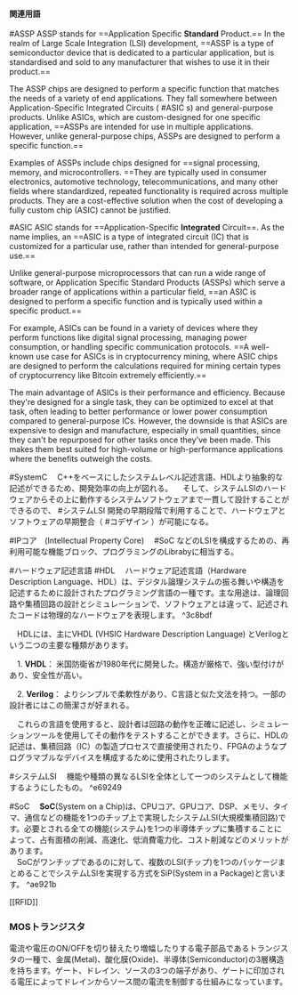 #### 関連用語

#ASSP 
 ASSP stands for ==Application Specific **Standard** Product.== In the realm of Large Scale Integration (LSI) development, ==ASSP is a type of semiconductor device that is dedicated to a particular application, but is standardised and sold to any manufacturer that wishes to use it in their product.==

 The ASSP chips are designed to perform a specific function that matches the needs of a variety of end applications. They fall somewhere between Application-Specific Integrated Circuits ( #ASIC s) and general-purpose products. Unlike ASICs, which are custom-designed for one specific application, ==ASSPs are intended for use in multiple applications. However, unlike general-purpose chips, ASSPs are designed to perform a specific function.==

 Examples of ASSPs include chips designed for ==signal processing, memory, and microcontrollers. ==They are typically used in consumer electronics, automotive technology, telecommunications, and many other fields where standardized, repeated functionality is required across multiple products. They are a cost-effective solution when the cost of developing a fully custom chip (ASIC) cannot be justified.

#ASIC
 ASIC stands for ==Application-Specific **Integrated** Circuit==. As the name implies, an ==ASIC is a type of integrated circuit (IC) that is customized for a particular use, rather than intended for general-purpose use.==

 Unlike general-purpose microprocessors that can run a wide range of software, or Application Specific Standard Products (ASSPs) which serve a broader range of applications within a particular field, ==an ASIC is designed to perform a specific function and is typically used within a specific product.==

 For example, ASICs can be found in a variety of devices where they perform functions like digital signal processing, managing power consumption, or handling specific communication protocols. ==A well-known use case for ASICs is in cryptocurrency mining, where ASIC chips are designed to perform the calculations required for mining certain types of cryptocurrency like Bitcoin extremely efficiently.==

 The main advantage of ASICs is their performance and efficiency. Because they're designed for a single task, they can be optimized to excel at that task, often leading to better performance or lower power consumption compared to general-purpose ICs. However, the downside is that ASICs are expensive to design and manufacture, especially in small quantities, since they can't be repurposed for other tasks once they've been made. This makes them best suited for high-volume or high-performance applications where the benefits outweigh the costs.

#SystemC
　C++をベースにしたシステムレベル記述言語、HDLより抽象的な記述ができるため、開発効率の向上が図れる。
　そして、システムLSIのハードウェアからその上に動作するシステムソフトウェアまで一貫して設計することができるので、 #システムLSI 開発の早期段階で利用することで、ハードウェアとソフトウェアの早期整合（ #コデザイン ）が可能になる。

#IPコア　(Intellectual Property Core)
　#SoC などのLSIを構成するための、再利用可能な機能ブロック、プログラミングのLibrabyに相当する。

#ハードウェア記述言語 #HDL
　ハードウェア記述言語（Hardware Description Language、HDL）は、デジタル論理システムの振る舞いや構造を記述するために設計されたプログラミング言語の一種です。主な用途は、論理回路や集積回路の設計とシミュレーションで、ソフトウェアとは違って、記述されたコードは物理的なハードウェアを表現します。 ^3c8bdf

　HDLには、主にVHDL (VHSIC Hardware Description Language) とVerilogという二つの主要な種類があります。

　1. **VHDL**： 米国防衛省が1980年代に開発した。構造が厳格で、強い型付けがあり、安全性が高い。

　2. **Verilog**： よりシンプルで柔軟性があり、C言語と似た文法を持つ。一部の設計者にはこの簡潔さが好まれる。

　これらの言語を使用すると、設計者は回路の動作を正確に記述し、シミュレーションツールを使用してその動作をテストすることができます。さらに、HDLの記述は、集積回路（IC）の製造プロセスで直接使用されたり、FPGAのようなプログラマブルなデバイスを構成するために使用されたりします。

#システムLSI 
　機能や種類の異なるLSIを全体として一つのシステムとして機能するようにしたもの。 ^e69249

#SoC 
　**SoC**(System on a Chip)は、CPUコア、GPUコア、DSP、メモリ、タイマ、通信などの機能を1つのチップ上で実現したシステムLSI(大規模集積回路)です。必要とされる全ての機能(システム)を1つの半導体チップに集積することによって、占有面積の削減、高速化、低消費電力化、コスト削減などのメリットがあります。  
　SoCがワンチップであるのに対して、複数のLSI(チップ)を1つのパッケージまとめることでシステムLSIを実現する方式をSiP(System in a Package)と言います。 ^ae921b

[[RFID]]

### MOSトランジスタ
電流や電圧のON/OFFを切り替えたり増幅したりする電子部品であるトランジスタの一種で、金属(Metal)、酸化膜(Oxide)、半導体(Semiconductor)の3層構造を持ちます。ゲート、ドレイン、ソースの3つの端子があり、ゲートに印加される電圧によってドレインからソース間の電流を制御する仕組みになっています。